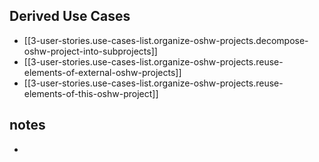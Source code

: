 
## Derived Use Cases

- [[3-user-stories.use-cases-list.organize-oshw-projects.decompose-oshw-project-into-subprojects]]
- [[3-user-stories.use-cases-list.organize-oshw-projects.reuse-elements-of-external-oshw-projects]]
- [[3-user-stories.use-cases-list.organize-oshw-projects.reuse-elements-of-this-oshw-project]]

## notes

- 
